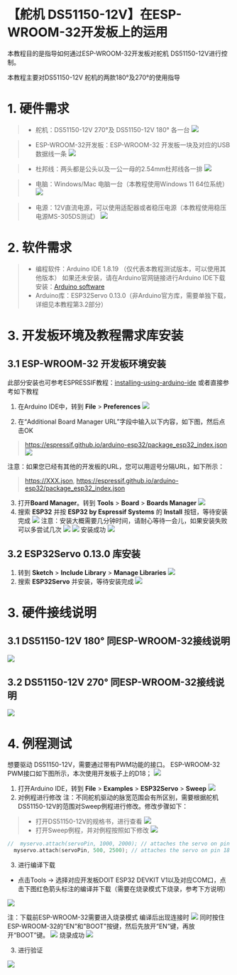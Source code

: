 # 【舵机 DS51150-12V】在ESP-WROOM-32开发板上的运用
本教程目的是指导如何通过ESP-WROOM-32开发板对舵机 DS51150-12V进行控制。

本教程主要对DS51150-12V 舵机的两款180°及270°的使用指导

# 1. 硬件需求

>* 舵机：DS51150-12V 270°及 DS51150-12V 180° 各一台
>   ![](../vx_images/280082823237249.png)
 
>* ESP-WROOM-32开发板：ESP-WROOM-32 开发板一块及对应的USB数据线一条
> ![](../vx_images/171654822230967.png)

>* 杜邦线：两头都是公头以及一公一母的2.54mm杜邦线各一排
> ![](../vx_images/566754123246639.png)


>* 电脑：Windows/Mac 电脑一台（本教程使用Windows 11 64位系统）
> ![](../vx_images/6434523242393.png)

>*  电源：12V直流电源，可以使用适配器或者稳压电源（本教程使用稳压电源MS-305DS测试）
> ![](../vx_images/52904923257877.png)

# 2. 软件需求
>* 编程软件：Arduino IDE 1.8.19 （仅代表本教程测试版本，可以使用其他版本）
如果还未安装，请在Arduino官网链接进行Arduino IDE下载安装：[Arduino software](https://www.arduino.cc/en/software)
>* Arduino库：ESP32Servo 0.13.0（非Arduino官方库，需要单独下载，详细见本教程第3.2部分）

# 3. 开发板环境及教程需求库安装
## 3.1 ESP-WROOM-32 开发板环境安装
此部分安装也可参考ESPRESSIF教程：[installing-using-arduino-ide](https://docs.espressif.com/projects/arduino-esp32/en/latest/installing.html#installing-using-arduino-ide)
或者直接参考如下教程
1. 在Arduino IDE中，转到 **File** >  **Preferences**
![](../vx_images/243090023249393.jpg)

2. 在“Additional Board Manager URL”字段中输入以下内容，如下图，然后点击OK
> https://espressif.github.io/arduino-esp32/package_esp32_index.json    
![](../vx_images/144330123237260.jpg)

注意：如果您已经有其他的开发板的URL，您可以用逗号分隔URL，如下所示：
>  https://XXX.json,
>  https://espressif.github.io/arduino-esp32/package_esp32_index.json

3. 打开**Board Manager**。转到 **Tools** >  **Board** > **Boards Manager**
![](../vx_images/312140723250095.png)
4. 搜索 **ESP32** 并按 **ESP32 by Espressif Systems** 的 **Install** 按钮，等待安装完成
![](../vx_images/480480723246650.png )
注意：安装大概需要几分钟时间，请耐心等待一会儿，如果安装失败可以多尝试几次
![](../vx_images/99250823242404.png)
![](../vx_images/34710923260284.png)
安装成功
![](../vx_images/190750923257888.png)

## 3.2 ESP32Servo 0.13.0 库安装
1. 转到 **Sketch** >  **Include Library** > **Manage Libraries**
![](../vx_images/102131223255390.png)
2. 搜索 **ESP32Servo** 并安装，等待安装完成
![](../vx_images/260261623236631.jpg)

# 3. 硬件接线说明
## 3.1 DS51150-12V 180° 同ESP-WROOM-32接线说明
![](../vx_images/386235823236362.png)

## 3.2 DS51150-12V 270° 同ESP-WROOM-32接线说明

![](../vx_images/91775923263317.png)

# 4. 例程测试

想要驱动 DS51150-12V，需要通过带有PWM功能的接口。
ESP-WROOM-32 PWM接口如下图所示，本次使用开发板子上的D18；
![](../vx_images/213373123247753.png)

1. 打开Arduino IDE，转到 **File** >  **Examples** > **ESP32Servo** > **Sweep**
![](../vx_images/253423323240887.png)
2. 对例程进行修改
注：不同舵机驱动的脉宽范围会有所区别，需要根据舵机DS51150-12V的范围对Sweep例程进行修改。修改步骤如下：
>* 打开DS51150-12V的规格书，进行查看
> ![](../vx_images/15814023231064.png)
>* 打开Sweep例程，并对例程按照如下修改
![](../vx_images/415430100249491.png)
```c
//	myservo.attach(servoPin, 1000, 2000); // attaches the servo on pin 18 to the servo object
  myservo.attach(servoPin, 500, 2500); // attaches the servo on pin 18 to the servo object(DS51150-12V) 
```
3. 进行编译下载
* 点击Tools -> 选择对应开发板DOIT ESP32 DEVKIT V1以及对应COM口，点击下图红色箭头标注的编译并下载（需要在烧录模式下烧录，参考下方说明）


![](../vx_images/496244023231417.png)

注：下载前ESP-WROOM-32需要进入烧录模式
编译后出现连接时
![](../vx_images/10554823242868.png)
同时按住ESP-WROOM-32的“EN”和"BOOT"按键，然后先放开“EN”键，再放开“BOOT”键。
![](../vx_images/132555023235753.png)
烧录成功
![](../vx_images/129334723233921.png)

3. 进行验证

![](../vx_images/268130301259070.gif)